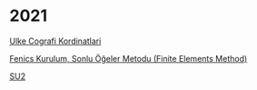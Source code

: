 # 2021

[Ulke Cografi Kordinatlari](01/ulke-kordinatlari.md)

[Fenics Kurulum, Sonlu Öğeler Metodu (Finite Elements Method)](07/fenics-sonlu-ogeler-finite-elements.md)

[SU2](10/su2.md)

